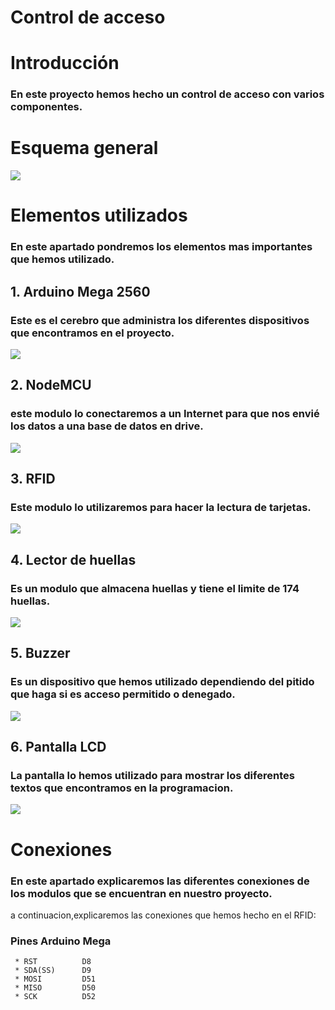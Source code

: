 # Control de acceso

  # Introducción
  ### En este proyecto hemos hecho un control de acceso con varios componentes.
  
  # Esquema general
  ![](https://lh3.googleusercontent.com/K-c2ik4DJ0-8h-nurbdi9k-uAy1ctKgnbW3O8mtRsNSokAOZNzNiIMDtQZpuoY54uEdKFA=s162)
                                                                                              
  # Elementos utilizados
  ### En este apartado pondremos los elementos mas importantes que hemos utilizado.
  ## 1.  Arduino Mega 2560
  ### Este es el cerebro que administra los diferentes dispositivos que encontramos en el proyecto.
  ![](https://cdn-tienda.bricogeek.com/949-thickbox_default/arduino-mega-2560.jpg)
  ## 2. NodeMCU 
  ### este modulo lo conectaremos a un Internet para que nos envié los datos a una base de datos en drive.
  ![](https://cdn-tienda.bricogeek.com/4392-thickbox_default/nodemcu-v3-esp8266.jpg)
  ## 3. RFID
  ### Este modulo lo utilizaremos para hacer la lectura de tarjetas.
  ![](https://image.made-in-china.com/202f0j10HaKUqzrdYDbW/Mfrc-522-RC522-RFID-RF-IC-Card-Inductive-Module-with-Free-S50-Fudan-Card-Key-Chain-Wholesale-for-Arduino-Kits.jpg)
  ## 4. Lector de huellas
  ### Es un modulo que almacena huellas y tiene el limite de 174 huellas.
  ![](https://images-na.ssl-images-amazon.com/images/I/51vua1sfoBL._SY355_.jpg)
  ## 5. Buzzer
  ### Es un dispositivo que hemos utilizado dependiendo del pitido que haga si es acceso permitido o denegado.
   ![](https://www.tiendatec.es/3393-large_default/buzzer-zumbador-activo-electromagnetico-5v.jpg)
  ## 6. Pantalla LCD
  ### La pantalla lo hemos utilizado para mostrar los diferentes textos que encontramos en la programacion.
  ![](https://www.tvnalber.com/content/images/thumbs/0193151_modulo-pantalla-lcd-16x2-caracteres-compatible-arduino.jpeg)
  # Conexiones
  ### En este apartado explicaremos las diferentes conexiones de los modulos que se encuentran en nuestro proyecto. 
  a continuacion,explicaremos las conexiones que hemos hecho en el RFID:
 ###  Pines       Arduino Mega
     * RST          D8
     * SDA(SS)      D9
     * MOSI         D51
     * MISO         D50
     * SCK          D52
   
  
  
     

   




